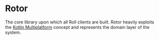# Rotor

The core library upon which all Roll clients are built. Rotor heavily exploits
the [Kotlin Multiplatform](https://kotlinlang.org/docs/multiplatform.html) concept and represents the domain layer of
the system.